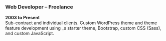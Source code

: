 ### Web Developer – Freelance
**2003 to Present**\
Sub-contract and individual clients. Custom WordPress theme and theme feature development using _s starter theme, Bootstrap, custom CSS (Sass), and custom JavaScript.